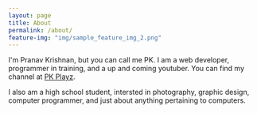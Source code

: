 ```yaml
---
layout: page
title: About
permalink: /about/
feature-img: "img/sample_feature_img_2.png"
---
```


I'm Pranav Krishnan, but you can call me PK. I am a web developer, programmer in training, and a up and coming youtuber. You can find my channel at [PK Playz](https://www.youtube.com/channel/UC-n0E_L3xoLTY2ZaV92cxqg).

I also am a high school student, intersted in photography, graphic design, computer programmer, and just about anything pertaining to computers.
